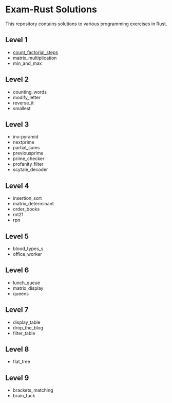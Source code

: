 # Exam-Rust Solutions

This repository contains solutions to various programming exercises in Rust.

## Level 1

- [count_factorial_steps](/Level-1/count_factorial_steps)
- matrix_multiplication
- min_and_max

## Level 2

- counting_words
- modify_letter
- reverse_it
- smallest

## Level 3

- inv-pyramid
- nextprime
- partial_sums
- previousprime
- prime_checker
- profanity_filter
- scytale_decoder

## Level 4

- insertion_sort
- matrix_determinant
- order_books
- rot21
- rpn

## Level 5

- blood_types_s
- office_worker

## Level 6

- lunch_queue
- matrix_display
- queens

## Level 7

- display_table
- drop_the_blog
- filter_table

## Level 8

- flat_tree

## Level 9

- brackets_matching
- brain_fuck
